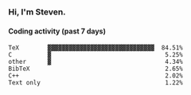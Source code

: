### Hi, I'm Steven.

#### Coding activity (past 7 days)
```
TeX        ▓▓▓▓▓▓▓▓▓▓▓▓▓▓▓▓▓▓▓▓▓▓▓▓▓▓▓▓▓▓  84.51%
C          ▓                                5.25%
other      ▓                                4.34%
BibTeX                                      2.65%
C++                                         2.02%
Text only                                   1.22%
```
